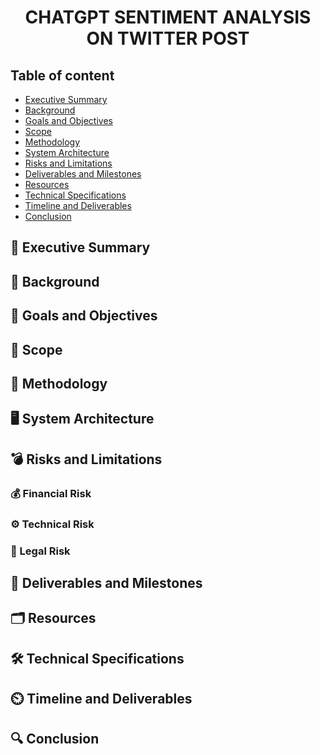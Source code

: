 <div>
<h1 align = 'center'><b>CHATGPT SENTIMENT ANALYSIS ON TWITTER POST</b></h1>
</div>



## Table of content
* [Executive Summary](#-executive-summary)
* [Background](#-background)
* [Goals and Objectives](#-goals-and-objectives)
* [Scope](#-scope)
* [Methodology](#-methodology)
* [System Architecture](#-system-architecture)
* [Risks and Limitations](#-risks-and-limitations)
* [Deliverables and Milestones](#-deliverables-and-milestones)
* [Resources](#-resources)
* [Technical Specifications](#-technical-specifications)
* [Timeline and Deliverables](#-timeline-and-deliverables)
* [Conclusion](#-conclusion)

## 📒 Executive Summary


## 🧱 Background

## 🔬 Goals and Objectives



## 🧿 Scope


## 🔖 Methodology

## 🖥️ System Architecture



## 💣 Risks and Limitations


### 💰 Financial Risk

### ⚙️ Technical Risk


### 📑 Legal Risk
 

## 🗿 Deliverables and Milestones


## 🗂️ Resources


## 🛠️ Technical Specifications


## ⏲️ Timeline and Deliverables

## 🔍 Conclusion
